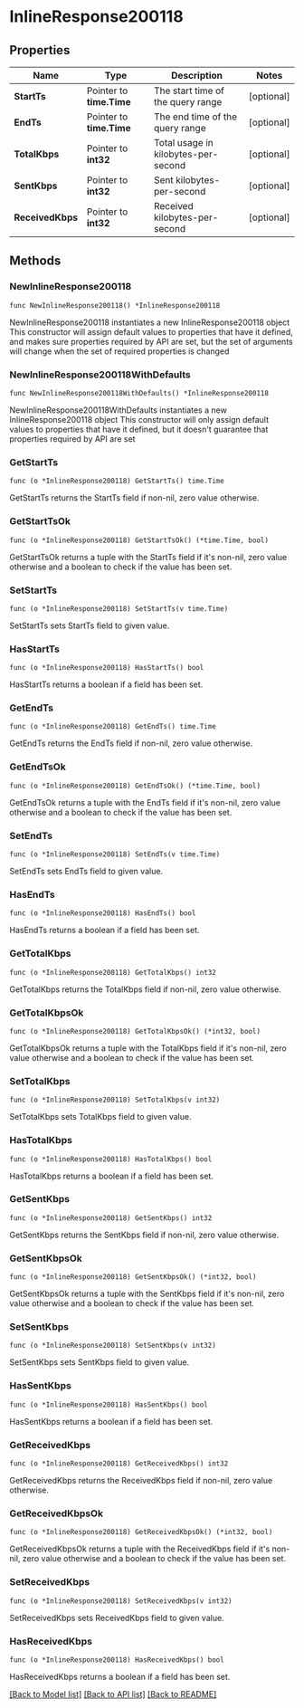 # InlineResponse200118

## Properties

Name | Type | Description | Notes
------------ | ------------- | ------------- | -------------
**StartTs** | Pointer to **time.Time** | The start time of the query range | [optional] 
**EndTs** | Pointer to **time.Time** | The end time of the query range | [optional] 
**TotalKbps** | Pointer to **int32** | Total usage in kilobytes-per-second | [optional] 
**SentKbps** | Pointer to **int32** | Sent kilobytes-per-second | [optional] 
**ReceivedKbps** | Pointer to **int32** | Received kilobytes-per-second | [optional] 

## Methods

### NewInlineResponse200118

`func NewInlineResponse200118() *InlineResponse200118`

NewInlineResponse200118 instantiates a new InlineResponse200118 object
This constructor will assign default values to properties that have it defined,
and makes sure properties required by API are set, but the set of arguments
will change when the set of required properties is changed

### NewInlineResponse200118WithDefaults

`func NewInlineResponse200118WithDefaults() *InlineResponse200118`

NewInlineResponse200118WithDefaults instantiates a new InlineResponse200118 object
This constructor will only assign default values to properties that have it defined,
but it doesn't guarantee that properties required by API are set

### GetStartTs

`func (o *InlineResponse200118) GetStartTs() time.Time`

GetStartTs returns the StartTs field if non-nil, zero value otherwise.

### GetStartTsOk

`func (o *InlineResponse200118) GetStartTsOk() (*time.Time, bool)`

GetStartTsOk returns a tuple with the StartTs field if it's non-nil, zero value otherwise
and a boolean to check if the value has been set.

### SetStartTs

`func (o *InlineResponse200118) SetStartTs(v time.Time)`

SetStartTs sets StartTs field to given value.

### HasStartTs

`func (o *InlineResponse200118) HasStartTs() bool`

HasStartTs returns a boolean if a field has been set.

### GetEndTs

`func (o *InlineResponse200118) GetEndTs() time.Time`

GetEndTs returns the EndTs field if non-nil, zero value otherwise.

### GetEndTsOk

`func (o *InlineResponse200118) GetEndTsOk() (*time.Time, bool)`

GetEndTsOk returns a tuple with the EndTs field if it's non-nil, zero value otherwise
and a boolean to check if the value has been set.

### SetEndTs

`func (o *InlineResponse200118) SetEndTs(v time.Time)`

SetEndTs sets EndTs field to given value.

### HasEndTs

`func (o *InlineResponse200118) HasEndTs() bool`

HasEndTs returns a boolean if a field has been set.

### GetTotalKbps

`func (o *InlineResponse200118) GetTotalKbps() int32`

GetTotalKbps returns the TotalKbps field if non-nil, zero value otherwise.

### GetTotalKbpsOk

`func (o *InlineResponse200118) GetTotalKbpsOk() (*int32, bool)`

GetTotalKbpsOk returns a tuple with the TotalKbps field if it's non-nil, zero value otherwise
and a boolean to check if the value has been set.

### SetTotalKbps

`func (o *InlineResponse200118) SetTotalKbps(v int32)`

SetTotalKbps sets TotalKbps field to given value.

### HasTotalKbps

`func (o *InlineResponse200118) HasTotalKbps() bool`

HasTotalKbps returns a boolean if a field has been set.

### GetSentKbps

`func (o *InlineResponse200118) GetSentKbps() int32`

GetSentKbps returns the SentKbps field if non-nil, zero value otherwise.

### GetSentKbpsOk

`func (o *InlineResponse200118) GetSentKbpsOk() (*int32, bool)`

GetSentKbpsOk returns a tuple with the SentKbps field if it's non-nil, zero value otherwise
and a boolean to check if the value has been set.

### SetSentKbps

`func (o *InlineResponse200118) SetSentKbps(v int32)`

SetSentKbps sets SentKbps field to given value.

### HasSentKbps

`func (o *InlineResponse200118) HasSentKbps() bool`

HasSentKbps returns a boolean if a field has been set.

### GetReceivedKbps

`func (o *InlineResponse200118) GetReceivedKbps() int32`

GetReceivedKbps returns the ReceivedKbps field if non-nil, zero value otherwise.

### GetReceivedKbpsOk

`func (o *InlineResponse200118) GetReceivedKbpsOk() (*int32, bool)`

GetReceivedKbpsOk returns a tuple with the ReceivedKbps field if it's non-nil, zero value otherwise
and a boolean to check if the value has been set.

### SetReceivedKbps

`func (o *InlineResponse200118) SetReceivedKbps(v int32)`

SetReceivedKbps sets ReceivedKbps field to given value.

### HasReceivedKbps

`func (o *InlineResponse200118) HasReceivedKbps() bool`

HasReceivedKbps returns a boolean if a field has been set.


[[Back to Model list]](../README.md#documentation-for-models) [[Back to API list]](../README.md#documentation-for-api-endpoints) [[Back to README]](../README.md)


